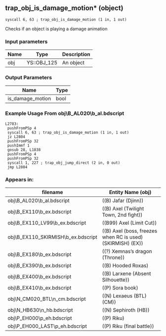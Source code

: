 ## trap_obj_is_damage_motion* (object)

`syscall 6, 63 ; trap_obj_is_damage_motion (1 in, 1 out)`

Checks if an object is playing a damage animation

### Input parameters
| Name | Type | Description
|------|------|------------
| obj   | YS::OBJ_125   | An object


### Output Parameters
| Name | Type
|------|-----
| is_damage_motion   | bool   
### Example Usage From obj\B_AL020\b_al.bdscript
```plaintext
L2783:
 pushFromPSp 4
 syscall 6, 63 ; trap_obj_is_damage_motion (1 in, 1 out)
 jz L2804
 pushFromPSp 32
 pushImmf 1
 gosub 28, L1838
 pushFromPSp 4
 pushFromPSp 32
 syscall 1, 227 ; trap_obj_jump_direct (2 in, 0 out)
 jmp L2804
```


### Appears in:
| filename | Entity Name (obj)
|----------|-------------
| obj\B_AL020\b_al.bdscript       | ((B) Jafar (Djinn))          
| obj\B_EX110\b_ex.bdscript       | ((B) Axel (Twilight Town, 2nd fight))          
| obj\B_EX110_LV99\b_ex.bdscript       | ((B99) Axel (Limit Cut))          
| obj\B_EX110_SKIRMISH\b_ex.bdscript       | ((B) Axel (boss, freezes when RC is used) (SKIRMISH) (EX))          
| obj\B_EX180\b_ex.bdscript       | ((?) Xemnas’s dragon (Throne))          
| obj\B_EX390\b_ex.bdscript       | ((B) Hooded Roxas)          
| obj\B_EX400\b_ex.bdscript       | ((B) Larxene (Absent Silhouette))          
| obj\B_EX410\b_ex.bdscript       | ((P) Sora book)          
| obj\N_CM020_BTL\n_cm.bdscript       | ((N) Lexaeus (BTL) (CM))          
| obj\N_HB630\n_hb.bdscript       | ((N) Sephiroth (HB))          
| obj\P_EH000\p_eh.bdscript       | ((P) Riku)          
| obj\P_EH000_LAST\p_eh.bdscript       | ((P) Riku (final battle))          



